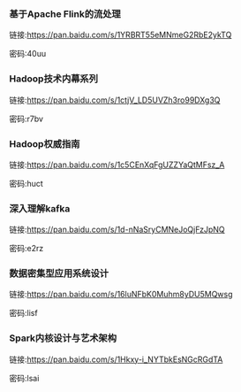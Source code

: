 ### 基于Apache Flink的流处理

链接:https://pan.baidu.com/s/1YRBRT55eMNmeG2RbE2ykTQ  

密码:40uu

### Hadoop技术内幕系列

链接:https://pan.baidu.com/s/1ctjV_LD5UVZh3ro99DXg3Q  

密码:r7bv

### Hadoop权威指南

链接:https://pan.baidu.com/s/1c5CEnXqFgUZZYaQtMFsz_A  

密码:huct

### 深入理解kafka

链接:https://pan.baidu.com/s/1d-nNaSryCMNeJoQjFzJpNQ  

密码:e2rz

### 数据密集型应用系统设计

链接:https://pan.baidu.com/s/16luNFbK0Muhm8yDU5MQwsg  

密码:lisf

### Spark内核设计与艺术架构

链接:https://pan.baidu.com/s/1Hkxy-i_NYTbkEsNGcRGdTA  

密码:lsai

